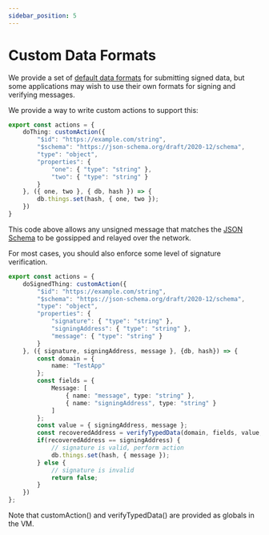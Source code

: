 ```yaml
---
sidebar_position: 5
---
```


# Custom Data Formats

We provide a set of [default data formats](./formats) for submitting
signed data, but some applications may wish to use their own formats
for signing and verifying messages.

We provide a way to write custom actions to support this:

```ts
export const actions = {
	doThing: customAction({
		"$id": "https://example.com/string",
		"$schema": "https://json-schema.org/draft/2020-12/schema",
		"type": "object",
		"properties": {
			"one": { "type": "string" },
			"two": { "type": "string" }
		}
	}, ({ one, two }, { db, hash }) => {
		db.things.set(hash, { one, two });
	})
}
```

This code above allows any unsigned message that matches the [JSON
Schema](https://json-schema.org/) to be gossipped and relayed over the
network.

For most cases, you should also enforce some level of signature
verification.

```ts
export const actions = {
	doSignedThing: customAction({
		"$id": "https://example.com/string",
		"$schema": "https://json-schema.org/draft/2020-12/schema",
		"type": "object",
		"properties": {
			"signature": { "type": "string" },
			"signingAddress": { "type": "string" },
			"message": { "type": "string" }
		}
	}, ({ signature, signingAddress, message }, {db, hash}) => {
		const domain = {
			name: "TestApp"
		};
		const fields = {
			Message: [
				{ name: "message", type: "string" },
				{ name: "signingAddress", type: "string" }
			]
		};
		const value = { signingAddress, message };
		const recoveredAddress = verifyTypedData(domain, fields, value, signature)
		if(recoveredAddress == signingAddress) {
			// signature is valid, perform action
			db.things.set(hash, { message });
		} else {
			// signature is invalid
			return false;
		}
	})
};
```

Note that customAction() and verifyTypedData() are provided as globals in the VM.